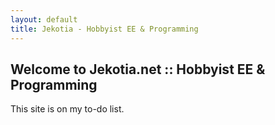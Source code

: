 ```yaml
---
layout: default
title: Jekotia - Hobbyist EE & Programming
---
```


## Welcome to Jekotia.net :: Hobbyist EE & Programming

This site is on my to-do list.

